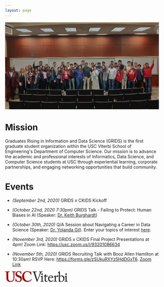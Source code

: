 ```yaml
---
layout: page
---
```


![alt-text](/assets/img/grids_group_photo_new.jpg "GRIDS group photo")

# Mission

Graduates Rising in Information and Data Science (GRIDS) is the first graduate student organization within the USC Viterbi School of Engineering's Department of Computer Science. Our mission is to advance the academic and professional interests of Informatics, Data Science, and Computer Science students at USC through experiential learning, corporate partnerships, and engaging networking opportunities that build community.

# Events

- *(September 2nd, 2020)* GRIDS x CKIDS Kickoff 

- *(October 22nd, 2020 7:30pm)* GRIDS Talk - Failing to Protect: Human Biases in AI (Speaker: [Dr. Keith Burghardt](https://www.isi.edu/people/keithab/about?utm_source=GRIDS+Listserv&utm_campaign=ae4595b4e1-EMAIL_CAMPAIGN_2019_04_12_05_31_COPY_01&utm_medium=email&utm_term=0_1019d0c550-ae4595b4e1-79052561))

- *(October 30th, 2020)* Q/A Session about Navigating a Career in Data Science (Speaker: [Dr. Yolanda Gil](https://www.isi.edu/~gil/)). Enter your topics of interest [here](https://docs.google.com/forms/d/e/1FAIpQLScDZiamwNRg830PR6byH4M8z7oqhUILFupap1Jd82GvKASS2Q/viewform).

- *(November 3rd, 2020)* GRIDS x CKIDS Final Project Presentations at 4pm! Zoom Link: https://usc.zoom.us/j/93201086634

- *(November 5th, 2020)* GRIDS Recruiting Talk with Booz Allen Hamilton at 10:30am! RSVP Here: https://forms.gle/zSUkuRXYz5HdDGxT6. [Zoom Link](https://usc.zoom.us/j/94998532731?pwd=NHkrK2Rvemh6UVQyMnhzWGVFT2I4Zz09)



![alt-text](/assets/img/USC_Viterbi_logo.png "USC Viterbi")
